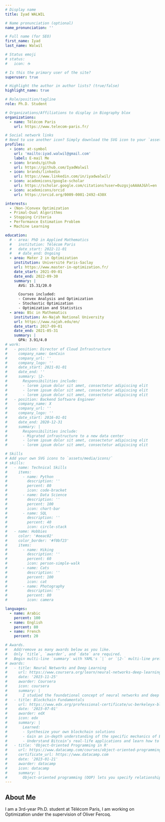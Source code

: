 ```yaml
---
# Display name
title: Iyad WALWIL

# Name pronunciation (optional)
name_pronunciation: ''

# Full name (for SEO)
first_name: Iyad
last_name: Walwil

# Status emoji
# status:
#   icon: ☕️

# Is this the primary user of the site?
superuser: true

# Highlight the author in author lists? (true/false)
highlight_name: true

# Role/position/tagline
role: Ph.D. Student

# Organizations/Affiliations to display in Biography blox
organizations:
  - name: Télécom Paris
    url: https://www.telecom-paris.fr/

# Social network links
# Need to use another icon? Simply download the SVG icon to your `assets/media/icons/` folder.
profiles:
  - icon: at-symbol
    url: 'mailto:iyad.walwil@gmail.com'
    label: E-mail Me
  - icon: brands/github
    url: https://github.com/IyadWalwil
  - icon: brands/linkedin
    url: https://www.linkedin.com/in/iyadwalwil/
  - icon: academicons/google-scholar
    url: https://scholar.google.com/citations?user=0uzgsjoAAAAJ&hl=en
  - icon: academicons/orcid
    url: https://orcid.org/0009-0001-2492-430X

interests:
  - (Non-)Convex Optimization
  - Primal-Dual Algorithms
  - Stopping Criteria 
  - Performance Estimation Problem
  - Machine Learning

education:
  # - area: PhD in Applied Mathematics
  #   institution: Télécom Paris
  #   date_start: 2022-11-01
  #   # date_end: Ongoing
  - area: Mater 2 in Optimization
    institution: Université Paris-Saclay
    url: https://www.master-in-optimization.fr/
    date_start: 2021-09-01
    date_end: 2022-09-30
    summary: |
      AVG: 15.31/20.0

      Courses included:
      - Convex Analysis and Optimization
      - Stochastic Optimization
      - Optimization and Statistics 
  - area: BSc in Mathematics
    institution: An-Najah National University
    url: https://www.najah.edu/en/
    date_start: 2017-09-01
    date_end: 2021-05-31
    summary: |
      GPA: 3.91/4.0
# work:
#   - position: Director of Cloud Infrastructure
#     company_name: GenCoin
#     company_url: ''
#     company_logo: ''
#     date_start: 2021-01-01
#     date_end: ''
#     summary: |2-
#       Responsibilities include:
#       - lorem ipsum dolor sit amet, consectetur adipiscing elit
#       - lorem ipsum dolor sit amet, consectetur adipiscing elit
#       - lorem ipsum dolor sit amet, consectetur adipiscing elit
#   - position: Backend Software Engineer
#     company_name: X
#     company_url: ''
#     company_logo: ''
#     date_start: 2016-01-01
#     date_end: 2020-12-31
#     summary: |
#       Responsibilities include:
#       - Migrated infrastructure to a new data center
#       - lorem ipsum dolor sit amet, consectetur adipiscing elit
#       - lorem ipsum dolor sit amet, consectetur adipiscing elit

# Skills
# Add your own SVG icons to `assets/media/icons/`
# skills:
#   - name: Technical Skills
#     items:
#       - name: Python
#         description: ''
#         percent: 80
#         icon: code-bracket
#       - name: Data Science
#         description: ''
#         percent: 100
#         icon: chart-bar
#       - name: SQL
#         description: ''
#         percent: 40
#         icon: circle-stack
#   - name: Hobbies
#     color: '#eeac02'
#     color_border: '#f0bf23'
#     items:
#       - name: Hiking
#         description: ''
#         percent: 60
#         icon: person-simple-walk
#       - name: Cats
#         description: ''
#         percent: 100
#         icon: cat
#       - name: Photography
#         description: ''
#         percent: 80
#         icon: camera

languages:
  - name: Arabic
    percent: 100
  - name: English
    percent: 80
  - name: French
    percent: 20

# Awards.
#   Add/remove as many awards below as you like.
#   Only `title`, `awarder`, and `date` are required.
#   Begin multi-line `summary` with YAML's `|` or `|2-` multi-line prefix and indent 2 spaces below.
# awards:
#   - title: Neural Networks and Deep Learning
#     url: https://www.coursera.org/learn/neural-networks-deep-learning
#     date: '2023-11-25'
#     awarder: Coursera
#     icon: coursera
#     summary: |
#       I studied the foundational concept of neural networks and deep learning. By the end, I was familiar with the significant technological trends driving the rise of deep learning; build, train, and apply fully connected deep neural networks; implement efficient (vectorized) neural networks; identify key parameters in a neural network’s architecture; and apply deep learning to your own applications.
#   - title: Blockchain Fundamentals
#     url: https://www.edx.org/professional-certificate/uc-berkeleyx-blockchain-fundamentals
#     date: '2023-07-01'
#     awarder: edX
#     icon: edx
#     summary: |
#       Learned:
#       - Synthesize your own blockchain solutions
#       - Gain an in-depth understanding of the specific mechanics of Bitcoin
#       - Understand Bitcoin’s real-life applications and learn how to attack and destroy Bitcoin, Ethereum, smart contracts and Dapps, and alternatives to Bitcoin’s Proof-of-Work consensus algorithm
#   - title: 'Object-Oriented Programming in R'
#     url: https://www.datacamp.com/courses/object-oriented-programming-with-s3-and-r6-in-r
#     certificate_url: https://www.datacamp.com
#     date: '2023-01-21'
#     awarder: datacamp
#     icon: datacamp
#     summary: |
#       Object-oriented programming (OOP) lets you specify relationships between functions and the objects that they can act on, helping you manage complexity in your code. This is an intermediate level course, providing an introduction to OOP, using the S3 and R6 systems. S3 is a great day-to-day R programming tool that simplifies some of the functions that you write. R6 is especially useful for industry-specific analyses, working with web APIs, and building GUIs.
---
```


## About Me

I am a 3rd-year Ph.D. student at Télécom Paris, I am working on Optimization under the supervision of Oliver Fercoq. 
